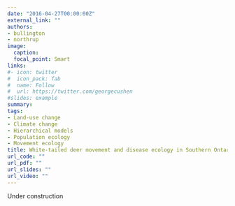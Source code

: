 ```yaml
---
date: "2016-04-27T00:00:00Z"
external_link: ""
authors:
- bullington
- northrup
image:
  caption: 
  focal_point: Smart
links:
#- icon: twitter
#  icon_pack: fab
#  name: Follow
#  url: https://twitter.com/georgecushen
#slides: example
summary: 
tags:
- Land-use change
- Climate change
- Hierarchical models
- Population ecology
- Movement ecology
title: White-tailed deer movement and disease ecology in Southern Ontario
url_code: ""
url_pdf: ""
url_slides: ""
url_video: ""
---
```

Under construction 